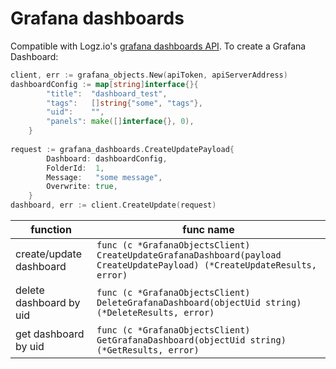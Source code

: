 # Grafana dashboards

Compatible with Logz.io's [grafana dashboards API](https://api-docs.logz.io/docs/logz/create-dashboard).
To create a Grafana Dashboard:

```go
client, err := grafana_objects.New(apiToken, apiServerAddress)
dashboardConfig := map[string]interface{}{
        "title":  "dashboard_test",
        "tags":   []string{"some", "tags"},
        "uid":    "",
        "panels": make([]interface{}, 0),
    }
    
request := grafana_dashboards.CreateUpdatePayload{
        Dashboard: dashboardConfig,
        FolderId:  1,
        Message:   "some message",
        Overwrite: true,
    }
dashboard, err := client.CreateUpdate(request)
```

| function                | func name                                                                                                                |
|-------------------------|--------------------------------------------------------------------------------------------------------------------------|
| create/update dashboard | `func (c *GrafanaObjectsClient) CreateUpdateGrafanaDashboard(payload CreateUpdatePayload) (*CreateUpdateResults, error)` |
| delete dashboard by uid | `func (c *GrafanaObjectsClient) DeleteGrafanaDashboard(objectUid string) (*DeleteResults, error)`                        |
| get dashboard by uid    | `func (c *GrafanaObjectsClient) GetGrafanaDashboard(objectUid string) (*GetResults, error)`                              |